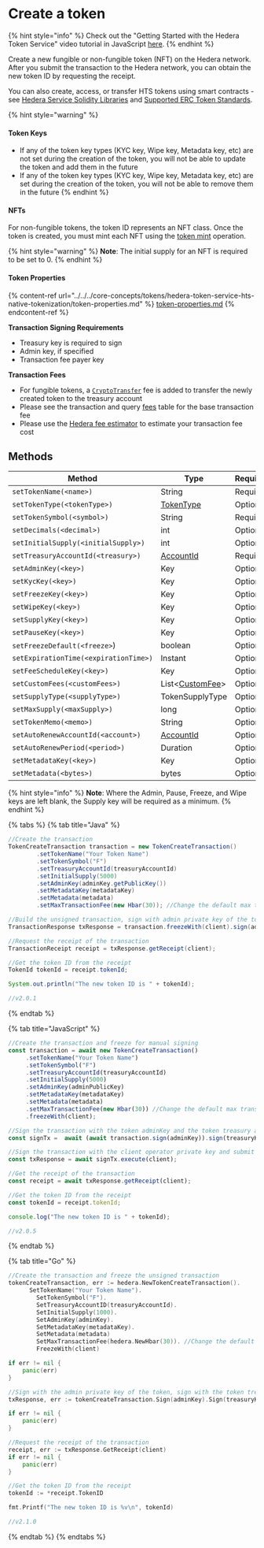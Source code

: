 # Create a token

{% hint style="info" %}
Check out the "Getting Started with the Hedera Token Service" video tutorial in JavaScript [here](https://youtu.be/lp3mwdYEZEk).
{% endhint %}

Create a new fungible or non-fungible token (NFT) on the Hedera network. After you submit the transaction to the Hedera network, you can obtain the new token ID by requesting the receipt.

You can also create, access, or transfer HTS tokens using smart contracts - see [Hedera Service Solidity Libraries](https://docs.hedera.com/guides/docs/sdks/smart-contracts/hedera-service-solidity-libraries) and [Supported ERC Token Standards](https://docs.hedera.com/guides/core-concepts/smart-contracts/supported-erc-token-standards).

{% hint style="warning" %}
#### Token Keys

* If any of the token key types (KYC key, Wipe key, Metadata key, etc) are not set during the creation of the token, you will not be able to update the token and add them in the future
* If any of the token key types (KYC key, Wipe key, Metadata key, etc) are set during the creation of the token, you will not be able to remove them in the future
{% endhint %}

#### **NFTs**

For non-fungible tokens, the token ID represents an NFT class. Once the token is created, you must mint each NFT using the [token mint](mint-a-token.md) operation.

{% hint style="warning" %}
**Note**: The initial supply for an NFT is required to be set to 0.
{% endhint %}

#### **Token Properties**

{% content-ref url="../../../core-concepts/tokens/hedera-token-service-hts-native-tokenization/token-properties.md" %}
[token-properties.md](../../../core-concepts/tokens/hedera-token-service-hts-native-tokenization/token-properties.md)
{% endcontent-ref %}

**Transaction Signing Requirements**

* Treasury key is required to sign
* Admin key, if specified
* Transaction fee payer key

**Transaction Fees**

* For fungible tokens, a [`CryptoTransfer`](https://docs.hedera.com/hedera/mainnet/fees) fee is added to transfer the newly created token to the treasury account
* Please see the transaction and query [fees](../../../networks/mainnet/fees/#transaction-and-query-fees) table for the base transaction fee
* Please use the [Hedera fee estimator](https://hedera.com/fees) to estimate your transaction fee cost

## Methods

<table><thead><tr><th width="447.3333333333333">Method</th><th>Type</th><th>Requirement</th></tr></thead><tbody><tr><td><code>setTokenName(&#x3C;name>)</code></td><td>String</td><td>Required</td></tr><tr><td><code>setTokenType(&#x3C;tokenType>)</code></td><td><a href="token-types.md">TokenType</a></td><td>Optional</td></tr><tr><td><code>setTokenSymbol(&#x3C;symbol>)</code></td><td>String</td><td>Required</td></tr><tr><td><code>setDecimals(&#x3C;decimal>)</code></td><td>int</td><td>Optional</td></tr><tr><td><code>setInitialSupply(&#x3C;initialSupply>)</code></td><td>int</td><td>Optional</td></tr><tr><td><code>setTreasuryAccountId(&#x3C;treasury>)</code></td><td><a href="broken-reference">AccountId</a></td><td>Required</td></tr><tr><td><code>setAdminKey(&#x3C;key>)</code></td><td>Key</td><td>Optional</td></tr><tr><td><code>setKycKey(&#x3C;key>)</code></td><td>Key</td><td>Optional</td></tr><tr><td><code>setFreezeKey(&#x3C;key>)</code></td><td>Key</td><td>Optional</td></tr><tr><td><code>setWipeKey(&#x3C;key>)</code></td><td>Key</td><td>Optional</td></tr><tr><td><code>setSupplyKey(&#x3C;key>)</code></td><td>Key</td><td>Optional</td></tr><tr><td><code>setPauseKey(&#x3C;key>)</code></td><td>Key</td><td>Optional</td></tr><tr><td><code>setFreezeDefault(&#x3C;freeze></code>)</td><td>boolean</td><td>Optional</td></tr><tr><td><code>setExpirationTime(&#x3C;expirationTime>)</code></td><td>Instant</td><td>Optional</td></tr><tr><td><code>setFeeScheduleKey(&#x3C;key>)</code></td><td>Key</td><td>Optional</td></tr><tr><td><code>setCustomFees(&#x3C;customFees>)</code></td><td>List&#x3C;<a href="custom-token-fees.md#custom-fee">CustomFee</a>></td><td>Optional</td></tr><tr><td><code>setSupplyType(&#x3C;supplyType>)</code></td><td>TokenSupplyType</td><td>Optional</td></tr><tr><td><code>setMaxSupply(&#x3C;maxSupply>)</code></td><td>long</td><td>Optional</td></tr><tr><td><code>setTokenMemo(&#x3C;memo>)</code></td><td>String</td><td>Optional</td></tr><tr><td><code>setAutoRenewAccountId(&#x3C;account>)</code></td><td><a href="../accounts-and-hbar/get-account-info.md">AccountId</a></td><td>Optional</td></tr><tr><td><code>setAutoRenewPeriod(&#x3C;period>)</code></td><td>Duration</td><td>Optional</td></tr><tr><td><code>setMetadataKey(&#x3C;key>)</code></td><td>Key</td><td>Optional</td></tr><tr><td><code>setMetadata(&#x3C;bytes>)</code></td><td>bytes</td><td>Optional</td></tr></tbody></table>

{% hint style="info" %}
**Note**: Where the Admin, Pause, Freeze, and Wipe keys are left blank, the Supply key will be required as a minimum.
{% endhint %}

{% tabs %}
{% tab title="Java" %}
```java
//Create the transaction
TokenCreateTransaction transaction = new TokenCreateTransaction()
        .setTokenName("Your Token Name")
        .setTokenSymbol("F")
        .setTreasuryAccountId(treasuryAccountId)
        .setInitialSupply(5000)
        .setAdminKey(adminKey.getPublicKey())
        .setMetadataKey(metadataKey)
        .setMetadata(metadata)
        .setMaxTransactionFee(new Hbar(30)); //Change the default max transaction fee

//Build the unsigned transaction, sign with admin private key of the token, sign with the token treasury private key, submit the transaction to a Hedera network
TransactionResponse txResponse = transaction.freezeWith(client).sign(adminKey).sign(treasuryKey).execute(client);

//Request the receipt of the transaction
TransactionReceipt receipt = txResponse.getReceipt(client);

//Get the token ID from the receipt
TokenId tokenId = receipt.tokenId;

System.out.println("The new token ID is " + tokenId);

//v2.0.1
```
{% endtab %}

{% tab title="JavaScript" %}
```javascript
//Create the transaction and freeze for manual signing
const transaction = await new TokenCreateTransaction()
     .setTokenName("Your Token Name")
     .setTokenSymbol("F")
     .setTreasuryAccountId(treasuryAccountId)
     .setInitialSupply(5000)
     .setAdminKey(adminPublicKey)
     .setMetadataKey(metadataKey)
     .setMetadata(metadata)
     .setMaxTransactionFee(new Hbar(30)) //Change the default max transaction fee
     .freezeWith(client);

//Sign the transaction with the token adminKey and the token treasury account private key
const signTx =  await (await transaction.sign(adminKey)).sign(treasuryKey);

//Sign the transaction with the client operator private key and submit to a Hedera network
const txResponse = await signTx.execute(client);

//Get the receipt of the transaction
const receipt = await txResponse.getReceipt(client);

//Get the token ID from the receipt
const tokenId = receipt.tokenId;

console.log("The new token ID is " + tokenId);

//v2.0.5
```
{% endtab %}

{% tab title="Go" %}
```go
//Create the transaction and freeze the unsigned transaction
tokenCreateTransaction, err := hedera.NewTokenCreateTransaction().
      SetTokenName("Your Token Name").
        SetTokenSymbol("F").
        SetTreasuryAccountID(treasuryAccountId).
        SetInitialSupply(1000).
        SetAdminKey(adminKey).
        SetMetadataKey(metadataKey).
        SetMetadata(metadata)
        SetMaxTransactionFee(hedera.NewHbar(30)). //Change the default max transaction fee
        FreezeWith(client)

if err != nil {
    panic(err)
}

//Sign with the admin private key of the token, sign with the token treasury private key, sign with the client operator private key and submit the transaction to a Hedera network
txResponse, err := tokenCreateTransaction.Sign(adminKey).Sign(treasuryKey).Execute(client)

if err != nil {
    panic(err)
}

//Request the receipt of the transaction
receipt, err := txResponse.GetReceipt(client)
if err != nil {
    panic(err)
}

//Get the token ID from the receipt
tokenId := *receipt.TokenID

fmt.Printf("The new token ID is %v\n", tokenId)

//v2.1.0
```
{% endtab %}
{% endtabs %}
